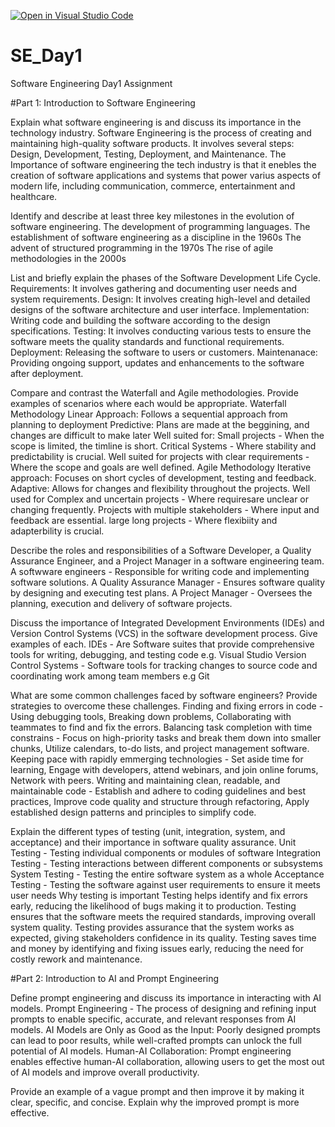 [![Open in Visual Studio Code](https://classroom.github.com/assets/open-in-vscode-2e0aaae1b6195c2367325f4f02e2d04e9abb55f0b24a779b69b11b9e10269abc.svg)](https://classroom.github.com/online_ide?assignment_repo_id=18388695&assignment_repo_type=AssignmentRepo)
# SE_Day1
Software Engineering Day1 Assignment

#Part 1: Introduction to Software Engineering

Explain what software engineering is and discuss its importance in the technology industry.
  Software Engineering is the process of creating and maintaining high-quality software products. It involves several steps: Design, Development, Testing, Deployment, and Maintenance.
  The Importance of software engineering the tech industry is that it enebles the creation of software applications and systems that power varius aspects of modern life, including communication, commerce, 
  entertainment and healthcare.

Identify and describe at least three key milestones in the evolution of software engineering.
  The development of programming languages.
  The establishment of software engineering as a discipline in the 1960s
  The advent of structured programming in the 1970s
  The rise of agile methodologies in the 2000s

List and briefly explain the phases of the Software Development Life Cycle.
  Requirements: It involves gathering and documenting user needs and system requirements.
  Design: It involves creating high-level and detailed designs of the software architecture and user interface.
  Implementation: Writing code and building the software according to the design specifications.
  Testing: It involves conducting various tests to ensure the software meets the quality standards and functional requirements.
  Deployment: Releasing the software to users or customers.
  Maintenanace: Providing ongoing support, updates and enhancements to the software after deployment.

Compare and contrast the Waterfall and Agile methodologies. Provide examples of scenarios where each would be appropriate.
  Waterfall Methodology
    Linear Approach: Follows a sequential approach from planning to deployment
    Predictive: Plans are made at the beggining, and changes are difficult to make later
    Well suited for: 
      Small projects - When the scope is limited, the timline is short.
      Critical Systems - Where stability and predictability is crucial.
      Well suited for projects with clear requirements - Where the scope and goals are well defined.
  Agile Methodology
    Iterative approach: Focuses on short cycles of development, testing and feedback.
    Adaptive: Allows for changes and flexibility throughout the projects.
      Well used for
        Complex and uncertain projects - Where requiresare unclear or changing frequently.
        Projects with multiple stakeholders - Where input and feedback are essential.
        large long projects - Where flexibiity and adapterbility is crucial.
        
Describe the roles and responsibilities of a Software Developer, a Quality Assurance Engineer, and a Project Manager in a software engineering team.
  A softwware engineers - Responsible for writing code and implementing software solutions.
  A Quality Assurance Manager - Ensures software quality by designing and executing test plans.
  A Project Manager - Oversees the planning, execution and delivery of software projects.


Discuss the importance of Integrated Development Environments (IDEs) and Version Control Systems (VCS) in the software development process. Give examples of each.
  IDEs - Are Software suites that provide comprehensive tools for writing, debugging, and testing code e.g. Visual Studio
  Version Control Systems - Software tools for tracking changes to source code and coordinating work among team members e.g Git

What are some common challenges faced by software engineers? Provide strategies to overcome these challenges.
  Finding and fixing errors in code - Using debugging tools, Breaking down problems, Collaborating with teammates to find and fix the errors.
  Balancing task completion with time constrains -  Focus on high-priority tasks and break them down into smaller chunks, Utilize calendars, to-do lists, and project management software.
  Keeping pace with rapidly emmerging technologies - Set aside time for learning,  Engage with developers, attend webinars, and join online forums, Network with peers.
  Writing and maintaining clean, readable, and maintainable code -  Establish and adhere to coding guidelines and best practices, Improve code quality and structure through refactoring, Apply established design patterns and principles to simplify code.

Explain the different types of testing (unit, integration, system, and acceptance) and their importance in software quality assurance.
  Unit Testing - Testing individual components or modules of software
  Integration Testing -  Testing interactions between different components or subsystems
  System Testing -  Testing the entire software system as a whole
  Acceptance Testing - Testing the software against user requirements to ensure it meets user needs
    Why testing is important
      Testing helps identify and fix errors early, reducing the likelihood of bugs making it to production.
      Testing ensures that the software meets the required standards, improving overall system quality.
      Testing provides assurance that the system works as expected, giving stakeholders confidence in its quality.
      Testing saves time and money by identifying and fixing issues early, reducing the need for costly rework and maintenance.

#Part 2: Introduction to AI and Prompt Engineering


Define prompt engineering and discuss its importance in interacting with AI models.
  Prompt Engineering - The process of designing and refining input prompts to enable specific, accurate, and relevant responses from AI models.
  AI Models are Only as Good as the Input: Poorly designed prompts can lead to poor results, while well-crafted prompts can unlock the full potential of AI models.
  Human-AI Collaboration: Prompt engineering enables effective human-AI collaboration, allowing users to get the most out of AI models and improve overall productivity.


Provide an example of a vague prompt and then improve it by making it clear, specific, and concise. Explain why the improved prompt is more effective.
